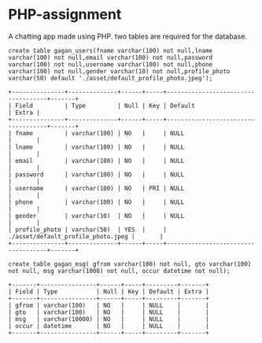 # PHP-assignment
A chatting app made using PHP.
two tables are required for the database.

    create table gagan_users(fname varchar(100) not null,lname varchar(100) not null,email varchar(100) not null,password varchar(100) not null,username varchar(100) not null,phone varchar(100) not null,gender varchar(10) not null,profile_photo varchar(50) default './asset/default_profile_photo.jpeg');
  
    +---------------+--------------+------+-----+------------------------------------+-------+
    | Field         | Type         | Null | Key | Default                            | Extra |
    +---------------+--------------+------+-----+------------------------------------+-------+
    | fname         | varchar(100) | NO   |     | NULL                               |       |
    | lname         | varchar(100) | NO   |     | NULL                               |       |
    | email         | varchar(100) | NO   |     | NULL                               |       |
    | password      | varchar(100) | NO   |     | NULL                               |       |
    | username      | varchar(100) | NO   | PRI | NULL                               |       |
    | phone         | varchar(100) | NO   |     | NULL                               |       |
    | gender        | varchar(10)  | NO   |     | NULL                               |       |
    | profile_photo | varchar(50)  | YES  |     | ./asset/default_profile_photo.jpeg |       |
    +---------------+--------------+------+-----+------------------------------------+-------+

    create table gagan_msg( gfrom varchar(100) not null, gto varchar(100) not null, msg varchar(1000) not null, occur datetime not null);
    
    +-------+----------------+------+-----+---------+-------+
    | Field | Type           | Null | Key | Default | Extra |
    +-------+----------------+------+-----+---------+-------+
    | gfrom | varchar(100)   | NO   |     | NULL    |       |
    | gto   | varchar(100)   | NO   |     | NULL    |       |
    | msg   | varchar(10000) | NO   |     | NULL    |       |
    | occur | datetime       | NO   |     | NULL    |       |
    +-------+----------------+------+-----+---------+-------+

